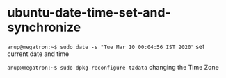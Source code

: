 # ubuntu-date-time-set-and-synchronize

`anup@megatron:~$ sudo date -s "Tue Mar 10 00:04:56 IST 2020"` set current date and time

`anup@megatron:~$ sudo dpkg-reconfigure tzdata`  changing the Time Zone
